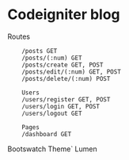 # Codeigniter blog

Routes
```
	/posts GET
	/posts/(:num) GET
	/posts/create GET, POST
	/posts/edit/(:num) GET, POST
	/posts/delete/(:num) POST

	Users
	/users/register GET, POST
	/users/login GET, POST
	/users/logout GET

	Pages
	/dashboard GET
```

Bootswatch Theme` Lumen